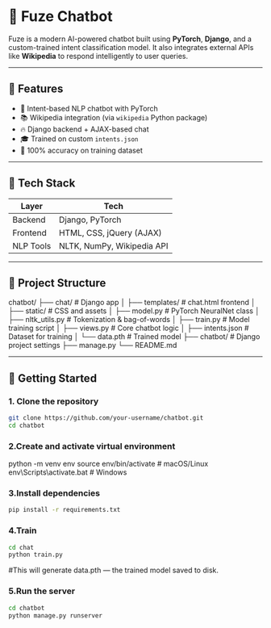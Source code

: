 # 🤖 Fuze Chatbot

Fuze is a modern AI-powered chatbot built using **PyTorch**, **Django**, and a custom-trained intent classification model. It also integrates external APIs like **Wikipedia** to respond intelligently to user queries.



---

## 🌟 Features

- 💬 Intent-based NLP chatbot with PyTorch
- 📚 Wikipedia integration (via `wikipedia` Python package)
- 🔥 Django backend + AJAX-based chat
- 🎓 Trained on custom `intents.json`
- 🎯 100% accuracy on training dataset

---

## 🧠 Tech Stack

| Layer        | Tech                           |
|--------------|--------------------------------|
| Backend      | Django, PyTorch                |
| Frontend     | HTML, CSS, jQuery (AJAX)       |
| NLP Tools    | NLTK, NumPy, Wikipedia API     |


---

## 📁 Project Structure
chatbot/
├── chat/ # Django app
│ ├── templates/ # chat.html frontend
│ ├── static/ # CSS and assets
│ ├── model.py # PyTorch NeuralNet class
│ ├── nltk_utils.py # Tokenization & bag-of-words
│ ├── train.py # Model training script
│ ├── views.py # Core chatbot logic
│ ├── intents.json # Dataset for training
│ └── data.pth # Trained model
├── chatbot/ # Django project settings
├── manage.py
└── README.md


---

## 🚀 Getting Started

### 1. Clone the repository

```bash
git clone https://github.com/your-username/chatbot.git
cd chatbot

```

### 2.Create and activate virtual environment
python -m venv env
source env/bin/activate      # macOS/Linux
env\Scripts\activate.bat     # Windows

### 3.Install dependencies
```bash
pip install -r requirements.txt
```

### 4.Train 
```bash
cd chat
python train.py
```
#This will generate data.pth — the trained model saved to disk.

### 5.Run the server
```bash
cd chatbot
python manage.py runserver
```


